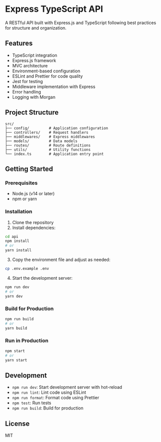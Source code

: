 # Express TypeScript API

A RESTful API built with Express.js and TypeScript following best practices for structure and organization.

## Features

- TypeScript integration
- Express.js framework
- MVC architecture
- Environment-based configuration
- ESLint and Prettier for code quality
- Jest for testing
- Middleware implementation with Express
- Error handling
- Logging with Morgan

## Project Structure

```
src/
├── config/         # Application configuration
├── controllers/    # Request handlers
├── middlewares/    # Express middlewares
├── models/         # Data models
├── routes/         # Route definitions
├── utils/          # Utility functions
└── index.ts        # Application entry point
```

## Getting Started

### Prerequisites

- Node.js (v14 or later)
- npm or yarn

### Installation

1. Clone the repository
2. Install dependencies:

```bash
cd api
npm install
# or
yarn install
```

3. Copy the environment file and adjust as needed:

```bash
cp .env.example .env
```

4. Start the development server:

```bash
npm run dev
# or
yarn dev
```

### Build for Production

```bash
npm run build
# or
yarn build
```

### Run in Production

```bash
npm start
# or
yarn start
```

## Development

- `npm run dev`: Start development server with hot-reload
- `npm run lint`: Lint code using ESLint
- `npm run format`: Format code using Prettier
- `npm test`: Run tests
- `npm run build`: Build for production

## License

MIT 